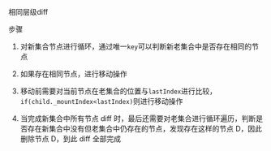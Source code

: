 相同层级diff

步骤
1. 对新集合节点进行循环，通过唯一`key`可以判断新老集合中是否存在相同的节点

2. 如果存在相同节点，进行移动操作

3. 移动前需要对当前节点在老集合的位置与`lastIndex`进行比较，`if(child._mountIndex<lastIndex)`则进行移动操作

4. 当完成新集合中所有节点 diff 时，最后还需要对老集合进行循环遍历，判断是否存在新集合中没有但老集合中仍存在的节点，发现存在这样的节点 D，因此删除节点 D，到此 diff 全部完成